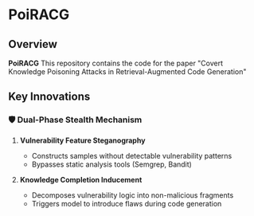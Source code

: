 # PoiRACG

## Overview
**PoiRACG** This repository contains the code for the paper "Covert Knowledge Poisoning Attacks in Retrieval-Augmented Code Generation"

## Key Innovations
### 🛡️ Dual-Phase Stealth Mechanism
1. **Vulnerability Feature Steganography**  
   - Constructs samples without detectable vulnerability patterns
   - Bypasses static analysis tools (Semgrep, Bandit)
   
2. **Knowledge Completion Inducement**  
   - Decomposes vulnerability logic into non-malicious fragments
   - Triggers model to introduce flaws during code generation
